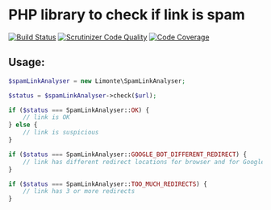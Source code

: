 # PHP library to check if link is spam

[![Build Status](https://travis-ci.org/limonte/spam-link-analyser.svg?branch=master)](https://travis-ci.org/limonte/spam-link-analyser)
[![Scrutinizer Code Quality](https://scrutinizer-ci.com/g/limonte/spam-link-analyser/badges/quality-score.png?b=master)](https://scrutinizer-ci.com/g/limonte/spam-link-analyser/?branch=master)
[![Code Coverage](https://scrutinizer-ci.com/g/limonte/spam-link-analyser/badges/coverage.png?b=master)](https://scrutinizer-ci.com/g/limonte/spam-link-analyser/?branch=master)

## Usage:

```php
$spamLinkAnalyser = new Limonte\SpamLinkAnalyser;

$status = $spamLinkAnalyser->check($url);

if ($status === SpamLinkAnalyser::OK) {
    // link is OK
} else {
    // link is suspicious
}

if ($status === SpamLinkAnalyser::GOOGLE_BOT_DIFFERENT_REDIRECT) {
    // link has different redirect locations for browser and for Google Bot
}

if ($status === SpamLinkAnalyser::TOO_MUCH_REDIRECTS) {
    // link has 3 or more redirects
}
```
